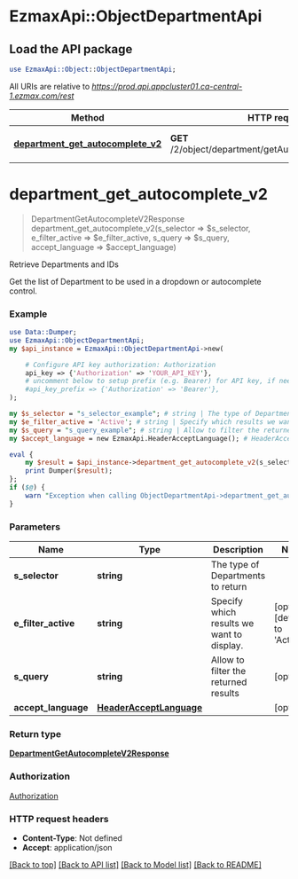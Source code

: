 # EzmaxApi::ObjectDepartmentApi

## Load the API package
```perl
use EzmaxApi::Object::ObjectDepartmentApi;
```

All URIs are relative to *https://prod.api.appcluster01.ca-central-1.ezmax.com/rest*

Method | HTTP request | Description
------------- | ------------- | -------------
[**department_get_autocomplete_v2**](ObjectDepartmentApi.md#department_get_autocomplete_v2) | **GET** /2/object/department/getAutocomplete/{sSelector} | Retrieve Departments and IDs


# **department_get_autocomplete_v2**
> DepartmentGetAutocompleteV2Response department_get_autocomplete_v2(s_selector => $s_selector, e_filter_active => $e_filter_active, s_query => $s_query, accept_language => $accept_language)

Retrieve Departments and IDs

Get the list of Department to be used in a dropdown or autocomplete control.

### Example
```perl
use Data::Dumper;
use EzmaxApi::ObjectDepartmentApi;
my $api_instance = EzmaxApi::ObjectDepartmentApi->new(

    # Configure API key authorization: Authorization
    api_key => {'Authorization' => 'YOUR_API_KEY'},
    # uncomment below to setup prefix (e.g. Bearer) for API key, if needed
    #api_key_prefix => {'Authorization' => 'Bearer'},
);

my $s_selector = "s_selector_example"; # string | The type of Departments to return
my $e_filter_active = 'Active'; # string | Specify which results we want to display.
my $s_query = "s_query_example"; # string | Allow to filter the returned results
my $accept_language = new EzmaxApi.HeaderAcceptLanguage(); # HeaderAcceptLanguage | 

eval {
    my $result = $api_instance->department_get_autocomplete_v2(s_selector => $s_selector, e_filter_active => $e_filter_active, s_query => $s_query, accept_language => $accept_language);
    print Dumper($result);
};
if ($@) {
    warn "Exception when calling ObjectDepartmentApi->department_get_autocomplete_v2: $@\n";
}
```

### Parameters

Name | Type | Description  | Notes
------------- | ------------- | ------------- | -------------
 **s_selector** | **string**| The type of Departments to return | 
 **e_filter_active** | **string**| Specify which results we want to display. | [optional] [default to &#39;Active&#39;]
 **s_query** | **string**| Allow to filter the returned results | [optional] 
 **accept_language** | [**HeaderAcceptLanguage**](.md)|  | [optional] 

### Return type

[**DepartmentGetAutocompleteV2Response**](DepartmentGetAutocompleteV2Response.md)

### Authorization

[Authorization](../README.md#Authorization)

### HTTP request headers

 - **Content-Type**: Not defined
 - **Accept**: application/json

[[Back to top]](#) [[Back to API list]](../README.md#documentation-for-api-endpoints) [[Back to Model list]](../README.md#documentation-for-models) [[Back to README]](../README.md)

